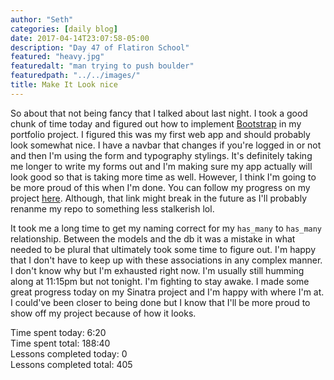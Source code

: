 ```yaml
---
author: "Seth"
categories: [daily blog]
date: 2017-04-14T23:07:58-05:00
description: "Day 47 of Flatiron School"
featured: "heavy.jpg"
featuredalt: "man trying to push boulder"
featuredpath: "../../images/"
title: Make It Look nice
---
```


So about that not being fancy that I talked about last night. I took a good chunk of time today and figured out how to implement [Bootstrap][1] in my portfolio project. I figured this was my first web app and should probably look somewhat nice. I have a navbar that changes if you're logged in or not and then I'm using the form and typography stylings. It's definitely taking me longer to write my forms out and I'm making sure my app actually will look good so that is taking more time as well. However, I think I'm going to be more proud of this when I'm done. You can follow my progress on my project [here][2]. Although, that link might break in the future as I'll probably renanme my repo to something less stalkerish lol.

It took me a long time to get my naming correct for my `has_many` to `has_many` relationship. Between the models and the db it was a mistake in what needed to be plural that ultimately took some time to figure out. I'm happy that I don't have to keep up with these associations in any complex manner. I don't know why but I'm exhausted right now. I'm usually still humming along at 11:15pm but not tonight. I'm fighting to stay awake. I made some great progress today on my Sinatra project and I'm happy with where I'm at. I could've been closer to being done but I know that I'll be more proud to show off my project because of how it looks.

Time spent today: 6:20  
Time spent total: 188:40  
Lessons completed today: 0  
Lessons completed total: 405

  [1]:https://getbootstrap.com/
  [2]:https://github.com/itzsaga/neighbor_tracker